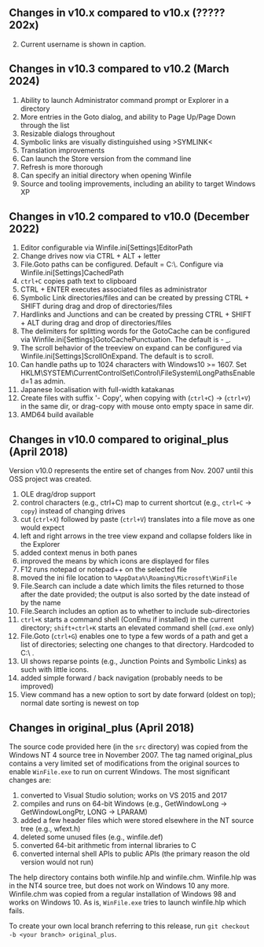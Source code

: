 ## Changes in v10.x compared to v10.x (????? 202x)
2. Current username is shown in caption.

## Changes in v10.3 compared to v10.2 (March 2024)

1. Ability to launch Administrator command prompt or Explorer in a directory
2. More entries in the Goto dialog, and ability to Page Up/Page Down through the list
3. Resizable dialogs throughout
4. Symbolic links are visually distinguished using &gt;SYMLINK&lt;
5. Translation improvements
6. Can launch the Store version from the command line
7. Refresh is more thorough
8. Can specify an initial directory when opening Winfile
9. Source and tooling improvements, including an ability to target Windows XP

## Changes in v10.2 compared to v10.0 (December 2022)

1. Editor configurable via Winfile.ini[Settings]EditorPath
2. Change drives now via CTRL + ALT + letter
3. File.Goto paths can be configured.  Default = C:\\. Configure via Winfile.ini[Settings]CachedPath
4. `ctrl+C` copies path text to clipboard
5. CTRL + ENTER executes associated files as administrator
6. Symbolic Link directories/files and can be created by pressing CTRL + SHIFT during drag and drop of directories/files
7. Hardlinks and Junctions and can be created by pressing CTRL + SHIFT + ALT during drag and drop of directories/files
8. The delimiters for splitting words for the GotoCache can be configured via Winfile.ini[Settings]GotoCachePunctuation. The default is - _.
9. The scroll behavior of the treeview on expand can be configured via Winfile.ini[Settings]ScrollOnExpand. The default is to scroll.
10. Can handle paths up to 1024 characters with Windows10 >= 1607. Set HKLM\SYSTEM\CurrentControlSet\Control\FileSystem\LongPathsEnabled=1 as admin.
11. Japanese localisation with full-width katakanas
12. Create files with suffix '- Copy', when copying with (`ctrl+C`) -> (`ctrl+V`) in the same dir, or drag-copy with mouse onto empty space in same dir.
13. AMD64 build available

## Changes in v10.0 compared to original_plus (April 2018)

Version v10.0 represents the entire set of changes from Nov. 2007 until this OSS project was created.

1. OLE drag/drop support
2. control characters (e.g., ctrl+C) map to current shortcut (e.g., `ctrl+C` -> `copy`)
instead of changing drives
3. cut (`ctrl+X`) followed by paste (`ctrl+V`) translates into a file move as one would expect
4. left and right arrows in the tree view expand and collapse folders like in the Explorer
5. added context menus in both panes
6. improved the means by which icons are displayed for files
7. F12 runs notepad or notepad++ on the selected file
8. moved the ini file location to `%AppData%\Roaming\Microsoft\WinFile`
9. File.Search can include a date which limits the files returned to those after the date provided;
the output is also sorted by the date instead of by the name
10. File.Search includes an option as to whether to include sub-directories
11. `ctrl+K` starts a command shell (ConEmu if installed) in the current directory; `shift+ctrl+K`
starts an elevated command shell (`cmd.exe` only)
12. File.Goto (`ctrl+G`) enables one to type a few words of a path and get a list of directories;
selecting one changes to that directory.  Hardcoded to C:\\ .
13. UI shows reparse points (e.g., Junction Points and Symbolic Links) as such with little icons.
14. added simple forward / back navigation (probably needs to be improved)
15. View command has a new option to sort by date forward (oldest on top); normal date sorting is newest on top

## Changes in original_plus (April 2018)

The source code provided here (in the `src` directory) was copied from the Windows NT 4 source tree in November
2007.  The tag named original_plus contains a very limited set of modifications
from the original sources to enable `WinFile.exe` to run on current Windows.
The most significant changes are:

1. converted to Visual Studio solution; works on VS 2015 and 2017
2. compiles and runs on 64-bit Windows (e.g., GetWindowLong -> GetWindowLongPtr, LONG -> LPARAM)
3. added a few header files which were stored elsewhere in the NT source tree (e.g., wfext.h)
4. deleted some unused files (e.g., winfile.def)
5. converted 64-bit arithmetic from internal libraries to C
6. converted internal shell APIs to public APIs (the primary reason the old version would not run)

The help directory contains both winfile.hlp and winfile.chm.  Winfile.hlp was in the NT4
source tree, but does not work on Windows 10 any more.  Winfile.chm was copied from
a regular installation of Windows 98 and works on Windows 10.  As is, `WinFile.exe`
tries to launch winfile.hlp which fails.

To create your own local branch referring to this release, run `git checkout -b <your branch> original_plus`.

